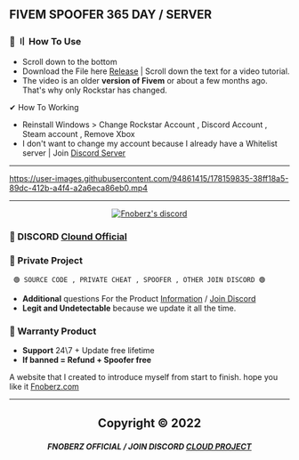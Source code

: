 ## FIVEM SPOOFER 365 DAY / SERVER

### 🌟 〢 How To Use
- Scroll down to the bottom
- Download the File here [Release](https://github.com/Fnoberz/FiveM-CFX-Spoofer/releases/tag/fivem) | Scroll down the text for a video tutorial.
- The video is an older **version of Fivem** or about a few months ago. That's why only Rockstar has changed.

✔ How To Working 
- Reinstall Windows > Change Rockstar Account , Discord Account , Steam account , Remove Xbox 
- I don't want to change my account because I already have a Whitelist server | Join [Discord Server](https://discord.gg/MBTkVcJefp)


---

https://user-images.githubusercontent.com/94861415/178159835-38ff18a5-89dc-412b-a4f4-a2a6eca86eb0.mp4



---

  <p align="center">
    <a href="https://discord.com/users/943374631644045363">
        <img title="Fnoberz server discord" alt="Fnoberz's discord" src="https://discord.c99.nl/widget/theme-4/943374631644045363.png"/>
    </a>
</p> 
 
### 💬 DISCORD  [Clound Official](https://discord.gg/MBTkVcJefp) 

### 📗 Private Project 
` 🟢 SOURCE CODE , PRIVATE CHEAT , SPOOFER , OTHER JOIN DISCORD 🟢`

- **Additional** questions For the Product [Information](https://github.com/Cloud-Official/Product) / [Join Discord](https://discord.gg/MBTkVcJefp) 
- **Legit and Undetectable** because we update it all the time.


### 🛑 Warranty Product

- **Support** 24\7 + Update free lifetime
- **If banned = Refund + Spoofer free**

A website that I created to introduce myself from start to finish. hope you like it [Fnoberz.com](https://fnoberz.com/)

---


##  <p align="center"> Copyright © 2022

##### <p align="center">  FNOBERZ OFFICIAL / JOIN DISCORD [CLOUD PROJECT](https://discord.gg/JUwFCGHbV4)
